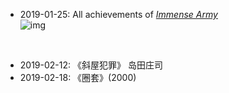 * 2019-01-25: All achievements of [_Immense Army_](https://www.kongregate.com/games/martinirosso/immense-army)  
  ![img](/figure/achievements/immense_army.png "img")

<br>

* 2019-02-12: 《斜屋犯罪》 岛田庄司  
* 2019-02-18: 《圈套》(2000)
